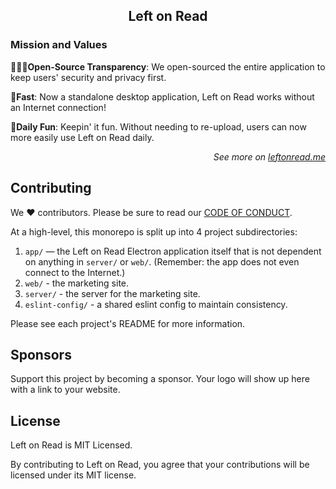 <h2 align="center">Left on Read</h2>

### Mission and Values

**👩🏻‍💻Open-Source Transparency**: We open-sourced the entire application to keep users' security and privacy first.

**🚀Fast**: Now a standalone desktop application, Left on Read works without an Internet connection!

**🤪Daily Fun**: Keepin' it fun. Without needing to re-upload, users can now more easily use Left on Read daily.

<p align="right"><em>See more on <a href="https://leftonread.me/">leftonread.me</a></em></p>

## Contributing

We ❤️ contributors. Please be sure to read our [CODE OF CONDUCT](./CODE_OF_CONDUCT).

At a high-level, this monorepo is split up into 4 project subdirectories:

1. `app/` — the Left on Read Electron application itself that is not dependent on anything in `server/` or `web/`. (Remember: the app does not even connect to the Internet.)
2. `web/` - the marketing site.
3. `server/` - the server for the marketing site.
4. `eslint-config/` - a shared eslint config to maintain consistency.

Please see each project's README for more information.

## Sponsors

Support this project by becoming a sponsor. Your logo will show up here with a link to your website.

## License

Left on Read is MIT Licensed.

By contributing to Left on Read, you agree that your contributions will be licensed under its MIT license.
